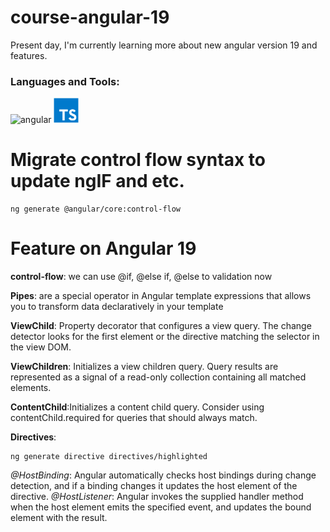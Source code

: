 # course-angular-19
Present day, I'm currently learning more about new angular version 19 and features.

<h3 align="left">Languages and Tools:</h3>
<p align="left">
    <img src="https://angular.io/assets/images/logos/angular/angular.svg" alt="angular" width="40" height="40"/>
    <img src="https://raw.githubusercontent.com/devicons/devicon/master/icons/typescript/typescript-original.svg" alt="typescript" width="40" height="40"/>
</p>

# Migrate control flow syntax to update ngIF and etc.
    ng generate @angular/core:control-flow

# Feature on Angular 19

**control-flow**: we can use @if, @else if, @else to validation now

**Pipes**: are a special operator in Angular template expressions that allows you to transform data declaratively in your template

**ViewChild**: Property decorator that configures a view query. 
The change detector looks for the first element or the directive matching the selector in the view DOM.

**ViewChildren**: Initializes a view children query.
Query results are represented as a signal of a read-only collection containing all matched elements.

**ContentChild**:Initializes a content child query. 
Consider using contentChild.required for queries that should always match.

**Directives**:

    ng generate directive directives/highlighted

_@HostBinding_: Angular automatically checks host bindings during change detection, and if a binding changes it updates the host element of the directive.
_@HostListener_: Angular invokes the supplied handler method when the host element emits the specified event, and updates the bound element with the result.

